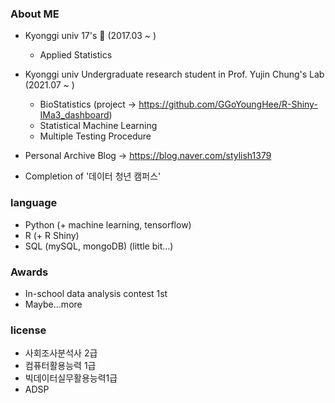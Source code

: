 ### About ME

- Kyonggi univ 17's 🏫 (2017.03 ~ )
	- Applied Statistics

- Kyonggi univ Undergraduate research student in Prof. Yujin Chung's Lab (2021.07 ~ )
	- BioStatistics (project -> https://github.com/GGoYoungHee/R-Shiny-IMa3_dashboard)
	- Statistical Machine Learning
	- Multiple Testing Procedure

- Personal Archive Blog -> https://blog.naver.com/stylish1379

- Completion of '데이터 청년 캠퍼스'

### language

- Python (+ machine learning, tensorflow)
- R (+ R Shiny)
- SQL (mySQL, mongoDB) (little bit...)

### Awards

- In-school data analysis contest 1st
- Maybe...more

### license

- 사회조사분석사 2급
- 컴퓨터활용능력 1급
- 빅데이터실무활용능력1급
- ADSP
